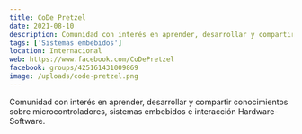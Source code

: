 ```yaml
---
title: CoDe Pretzel
date: 2021-08-10
description: Comunidad con interés en aprender, desarrollar y compartir conocimientos sobre microcontroladores, sistemas embebidos e interacción Hardware-Software.
tags: ['Sistemas embebidos']
location: Internacional
web: https://www.facebook.com/CoDePretzel
facebook: groups/425161431009869
image: /uploads/code-pretzel.png
---
```


Comunidad con interés en aprender, desarrollar y compartir conocimientos sobre microcontroladores, sistemas embebidos e interacción Hardware-Software.